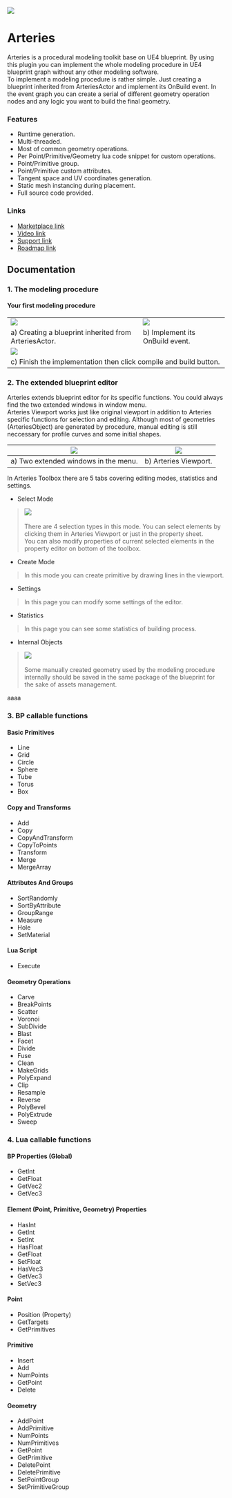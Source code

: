![](./Images/cover.jpg)
# Arteries
Arteries is a procedural modeling toolkit base on UE4 blueprint. By using this plugin you can implement the whole modeling procedure in UE4 blueprint graph without any other modeling software.\
To implement a modeling procedure is rather simple. Just creating a blueprint inherited from ArteriesActor and implement its OnBuild event. In the event graph you can create a serial of different geometry operation nodes and any logic you want to build the final geometry.

### Features
- Runtime generation.
- Multi-threaded.
- Most of common geometry operations.
- Per Point/Primitive/Geometry lua code snippet for custom operations.
- Point/Primitive group.
- Point/Primitive custom attributes.
- Tangent space and UV coordinates generation.
- Static mesh instancing during placement.
- Full source code provided.

### Links
- [Marketplace link](https://www.unrealengine.com/marketplace/en-US/slug)
- [Video link](https://www.youtube.com/watch?v=zkpzxiqoXaU&list=PLCWhWOgVmdwmC1AvcIOw95H3lHI3wF6mG)
- [Support link](https://forums.unrealengine.com/community/work-in-progress/1637829-houdini-alternative-a-procedural-modeling-toolkit-based-on-blueprint)
- [Roadmap link](https://trello.com/b/SZbZi3Rd/arteries)

## Documentation

### 1. The modeling procedure
#### Your first modeling procedure
<table>
<tr>
<td><img src="./Images/Img_11.jpg"/></td>
<td><img src="./Images/Img_12.jpg"/></td>
</tr>
<tr>
<td>a) Creating a blueprint inherited from ArteriesActor.</td>
<td>b) Implement its OnBuild event.</td>
</tr>
<tr>
<td colspan="2"><img src="./Images/Img_13.jpg"/></td>
</tr>
<tr>
<td colspan="2">c) Finish the implementation then click compile and build button.</td>
</tr>
</table>


### 2. The extended blueprint editor
Arteries extends blueprint editor for its specific functions. You could always find the two extended windows in window menu.\
Arteries Viewport works just like original viewport in addition to Arteries specific functions for selection and editing. Although most of geometries (ArteriesObject) are generated by procedure, manual editing is still neccessary for profile curves and some initial shapes.

![](./Images/Img_01.jpg)|![](./Images/Img_02.jpg)
:-:|:-:
a) Two extended windows in the menu.|b) Arteries Viewport.

In Arteries Toolbox there are 5 tabs covering editing modes, statistics and settings.

- Select Mode
>![](./Images/Img_03.jpg)\
\
There are 4 selection types in this mode. You can select elements by clicking them in Arteries Viewport or just in the property sheet.\
You can also modify properties of current selected elements in the property editor on bottom of the toolbox.

- Create Mode
>In this mode you can create primitive by drawing lines in the viewport.

- Settings
>In this page you can modify some settings of the editor.

- Statistics
>In this page you can see some statistics of building process.

- Internal Objects
>![](./Images/Img_04.jpg)\
\
Some manually created geometry used by the modeling procedure internally should be saved in the same package of the blueprint for the sake of assets management.

aaaa

### 3. BP callable functions
#### Basic Primitives
- Line
- Grid
- Circle
- Sphere
- Tube
- Torus
- Box

#### Copy and Transforms
- Add
- Copy
- CopyAndTransform
- CopyToPoints
- Transform
- Merge
- MergeArray

#### Attributes And Groups
- SortRandomly
- SortByAttribute
- GroupRange
- Measure
- Hole
- SetMaterial

#### Lua Script
- Execute

#### Geometry Operations
- Carve
- BreakPoints
- Scatter
- Voronoi
- SubDivide
- Blast
- Facet
- Divide
- Fuse
- Clean
- MakeGrids
- PolyExpand
- Clip
- Resample
- Reverse
- PolyBevel
- PolyExtrude
- Sweep


### 4. Lua callable functions
#### BP Properties (Global)
- GetInt
- GetFloat
- GetVec2
- GetVec3
#### Element (Point, Primitive, Geometry) Properties
- HasInt
- GetInt
- SetInt
- HasFloat
- GetFloat
- SetFloat
- HasVec3
- GetVec3
- SetVec3
#### Point
- Position (Property)
- GetTargets
- GetPrimitives
#### Primitive
- Insert
- Add
- NumPoints
- GetPoint
- Delete
#### Geometry
- AddPoint
- AddPrimitive
- NumPoints
- NumPrimitives
- GetPoint
- GetPrimitive
- DeletePoint
- DeletePrimitive
- SetPointGroup
- SetPrimitiveGroup
